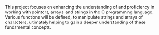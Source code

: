 This project focuses on enhancing the understanding of and proficiency in working with pointers, arrays, and strings in the C programming language. Various functions will be defined, to manipulate strings and arrays of characters, ultimately helping to gain a deeper understanding of these fundamental concepts.
